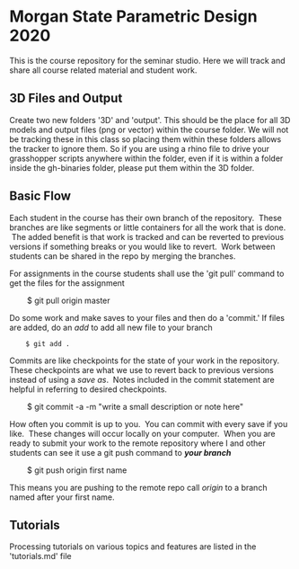 # Morgan State Parametric Design 2020

This is the course repository for the seminar studio. Here we will track and share all course related material and student work.

## 3D Files and Output
Create two new folders '3D' and 'output'. This should be the place for all 3D models and output files (png or vector) within the course folder. We will not be tracking these in this class so placing them within these folders allows the tracker to ignore them. So if you are using a rhino file to drive your grasshopper scripts anywhere within the folder, even if it is within a folder inside the gh-binaries folder, please put them within the 3D folder.

## Basic Flow
Each student in the course has their own branch of the repository.  These branches are like segments or little containers for all the work that is done.  The added benefit is that work is tracked and can be reverted to previous versions if something breaks or you would like to revert.  Work between students can be shared in the repo by merging the branches.

For assignments in the course students shall use the 'git pull' command to get the files for the assignment

        $ git pull origin master

Do some work and make saves to your files and then do a 'commit.' If files are added, do an _add_ to add all new file to your branch

        $ git add .

Commits are like checkpoints for the state of your work in the repository.  These checkpoints are what we use to revert back to previous versions instead of using a _save as_.  Notes included in the commit statement are helpful in referring to desired checkpoints.

        $ git commit -a -m "write a small description or note here"

How often you commit is up to you.  You can commit with every save if you like.  These changes will occur locally on your computer.  When you are ready to submit your work to the remote repository where I and other students can see it use a git push command to ***your branch***

        $ git push origin first name

This means you are pushing to the remote repo call _origin_ to a branch named after your first name.

## Tutorials
Processing tutorials on various topics and features are listed in the 'tutorials.md' file